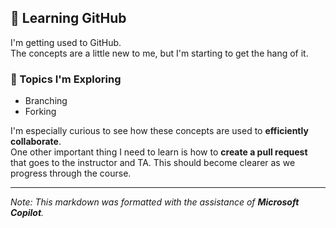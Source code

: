 ## 🧠 Learning GitHub

I'm getting used to GitHub.  
The concepts are a little new to me, but I'm starting to get the hang of it.

### 🔀 Topics I'm Exploring
- Branching
- Forking

I'm especially curious to see how these concepts are used to **efficiently collaborate**.  
One other important thing I need to learn is how to **create a pull request** that goes to the instructor and TA.
This should become clearer as we progress through the course.

---

*Note: This markdown was formatted with the assistance of **Microsoft Copilot**.*
